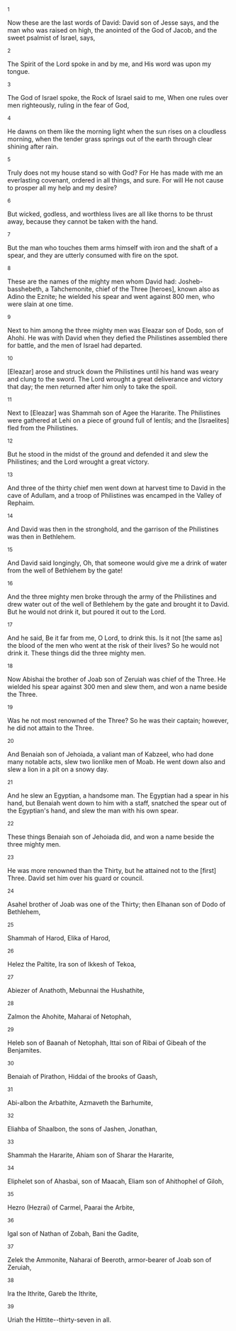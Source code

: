 <sup>1</sup> 

Now these are the last words of David: David son of Jesse says, and the man who was raised on high, the anointed of the God of Jacob, and the sweet psalmist of Israel, says, 

<sup>2</sup> 

The Spirit of the Lord spoke in and by me, and His word was upon my tongue. 

<sup>3</sup> 

The God of Israel spoke, the Rock of Israel said to me, When one rules over men righteously, ruling in the fear of God, 

<sup>4</sup> 

He dawns on them like the morning light when the sun rises on a cloudless morning, when the tender grass springs out of the earth through clear shining after rain. 

<sup>5</sup> 

Truly does not my house stand so with God? For He has made with me an everlasting covenant, ordered in all things, and sure. For will He not cause to prosper all my help and my desire? 

<sup>6</sup> 

But wicked, godless, and worthless lives are all like thorns to be thrust away, because they cannot be taken with the hand. 

<sup>7</sup> 

But the man who touches them arms himself with iron and the shaft of a spear, and they are utterly consumed with fire on the spot. 

<sup>8</sup> 

These are the names of the mighty men whom David had: Josheb-basshebeth, a Tahchemonite, chief of the Three [heroes], known also as Adino the Eznite; he wielded his spear and went against 800 men, who were slain at one time. 

<sup>9</sup> 

Next to him among the three mighty men was Eleazar son of Dodo, son of Ahohi. He was with David when they defied the Philistines assembled there for battle, and the men of Israel had departed. 

<sup>10</sup> 

[Eleazar] arose and struck down the Philistines until his hand was weary and clung to the sword. The Lord wrought a great deliverance and victory that day; the men returned after him only to take the spoil. 

<sup>11</sup> 

Next to [Eleazar] was Shammah son of Agee the Hararite. The Philistines were gathered at Lehi on a piece of ground full of lentils; and the [Israelites] fled from the Philistines. 

<sup>12</sup> 

But he stood in the midst of the ground and defended it and slew the Philistines; and the Lord wrought a great victory. 

<sup>13</sup> 

And three of the thirty chief men went down at harvest time to David in the cave of Adullam, and a troop of Philistines was encamped in the Valley of Rephaim. 

<sup>14</sup> 

And David was then in the stronghold, and the garrison of the Philistines was then in Bethlehem. 

<sup>15</sup> 

And David said longingly, Oh, that someone would give me a drink of water from the well of Bethlehem by the gate! 

<sup>16</sup> 

And the three mighty men broke through the army of the Philistines and drew water out of the well of Bethlehem by the gate and brought it to David. But he would not drink it, but poured it out to the Lord. 

<sup>17</sup> 

And he said, Be it far from me, O Lord, to drink this. Is it not [the same as] the blood of the men who went at the risk of their lives? So he would not drink it. These things did the three mighty men. 

<sup>18</sup> 

Now Abishai the brother of Joab son of Zeruiah was chief of the Three. He wielded his spear against 300 men and slew them, and won a name beside the Three. 

<sup>19</sup> 

Was he not most renowned of the Three? So he was their captain; however, he did not attain to the Three. 

<sup>20</sup> 

And Benaiah son of Jehoiada, a valiant man of Kabzeel, who had done many notable acts, slew two lionlike men of Moab. He went down also and slew a lion in a pit on a snowy day. 

<sup>21</sup> 

And he slew an Egyptian, a handsome man. The Egyptian had a spear in his hand, but Benaiah went down to him with a staff, snatched the spear out of the Egyptian's hand, and slew the man with his own spear. 

<sup>22</sup> 

These things Benaiah son of Jehoiada did, and won a name beside the three mighty men. 

<sup>23</sup> 

He was more renowned than the Thirty, but he attained not to the [first] Three. David set him over his guard or council. 

<sup>24</sup> 

Asahel brother of Joab was one of the Thirty; then Elhanan son of Dodo of Bethlehem, 

<sup>25</sup> 

Shammah of Harod, Elika of Harod, 

<sup>26</sup> 

Helez the Paltite, Ira son of Ikkesh of Tekoa, 

<sup>27</sup> 

Abiezer of Anathoth, Mebunnai the Hushathite, 

<sup>28</sup> 

Zalmon the Ahohite, Maharai of Netophah, 

<sup>29</sup> 

Heleb son of Baanah of Netophah, Ittai son of Ribai of Gibeah of the Benjamites. 

<sup>30</sup> 

Benaiah of Pirathon, Hiddai of the brooks of Gaash, 

<sup>31</sup> 

Abi-albon the Arbathite, Azmaveth the Barhumite, 

<sup>32</sup> 

Eliahba of Shaalbon, the sons of Jashen, Jonathan, 

<sup>33</sup> 

Shammah the Hararite, Ahiam son of Sharar the Hararite, 

<sup>34</sup> 

Eliphelet son of Ahasbai, son of Maacah, Eliam son of Ahithophel of Giloh, 

<sup>35</sup> 

Hezro (Hezrai) of Carmel, Paarai the Arbite, 

<sup>36</sup> 

Igal son of Nathan of Zobah, Bani the Gadite, 

<sup>37</sup> 

Zelek the Ammonite, Naharai of Beeroth, armor-bearer of Joab son of Zeruiah, 

<sup>38</sup> 

Ira the Ithrite, Gareb the Ithrite, 

<sup>39</sup> 

Uriah the Hittite--thirty-seven in all.